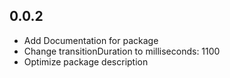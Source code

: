 ## 0.0.2

* Add Documentation for package 
* Change transitionDuration to milliseconds: 1100
* Optimize package description
